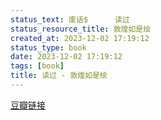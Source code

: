 ```yaml
---
status_text: 废话$      读过
status_resource_title: 敦煌如是绘
created_at: 2023-12-02 17:19:12
status_type: book
date: 2023-12-02 17:19:12
tags: [book]
title: 读过 - 敦煌如是绘
---
```

[豆瓣链接](https://book.douban.com/subject/35906072/)
